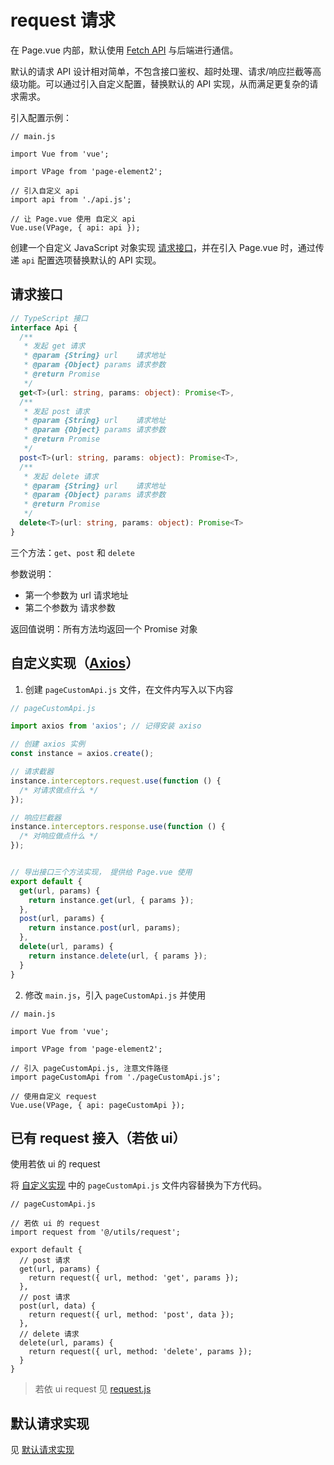 # request 请求

在 Page.vue 内部，默认使用 [Fetch API](https://developer.mozilla.org/zh-CN/docs/Web/API/Fetch_API) 与后端进行通信。

默认的请求 API 设计相对简单，不包含接口鉴权、超时处理、请求/响应拦截等高级功能。可以通过引入自定义配置，替换默认的 API 实现，从而满足更复杂的请求需求。

引入配置示例：
``` js{8,11}
// main.js

import Vue from 'vue';

import VPage from 'page-element2';

// 引入自定义 api
import api from './api.js';

// 让 Page.vue 使用 自定义 api
Vue.use(VPage, { api: api });
```
创建一个自定义 JavaScript 对象实现 [请求接口](#请求接口)，并在引入 Page.vue 时，通过传递 `api` 配置选项替换默认的 API 实现。

## 请求接口
``` ts
// TypeScript 接口
interface Api {
  /**
   * 发起 get 请求
   * @param {String} url    请求地址
   * @param {Object} params 请求参数
   * @return Promise
   */
  get<T>(url: string, params: object): Promise<T>,
  /**
   * 发起 post 请求
   * @param {String} url    请求地址
   * @param {Object} params 请求参数
   * @return Promise
   */ 
  post<T>(url: string, params: object): Promise<T>,
  /**
   * 发起 delete 请求
   * @param {String} url    请求地址
   * @param {Object} params 请求参数
   * @return Promise
   */
  delete<T>(url: string, params: object): Promise<T>
}
```

三个方法：`get`、`post` 和 `delete`

参数说明：
- 第一个参数为 url 请求地址
- 第二个参数为 请求参数

返回值说明：所有方法均返回一个 Promise 对象

## 自定义实现（[Axios](https://github.com/axios/axios)）

1. 创建 `pageCustomApi.js` 文件，在文件内写入以下内容
``` js
// pageCustomApi.js

import axios from 'axios'; // 记得安装 axiso

// 创建 axios 实例
const instance = axios.create();

// 请求截器
instance.interceptors.request.use(function () {
  /* 对请求做点什么 */
});

// 响应拦截器
instance.interceptors.response.use(function () {
  /* 对响应做点什么 */
});


// 导出接口三个方法实现， 提供给 Page.vue 使用
export default {
  get(url, params) {
    return instance.get(url, { params });
  },
  post(url, params) {
    return instance.post(url, params);
  },
  delete(url, params) {
    return instance.delete(url, { params });
  }
}
```
2. 修改 `main.js`，引入 `pageCustomApi.js` 并使用
``` js{8,11}
// main.js

import Vue from 'vue';

import VPage from 'page-element2';

// 引入 pageCustomApi.js, 注意文件路径
import pageCustomApi from './pageCustomApi.js';

// 使用自定义 request
Vue.use(VPage, { api: pageCustomApi });
```

## 已有 request 接入（若依 ui）

使用若依 ui 的 request 

将 [自定义实现](#自定义实现-axios) 中的 `pageCustomApi.js` 文件内容替换为下方代码。

``` js{4}
// pageCustomApi.js

// 若依 ui 的 request
import request from '@/utils/request';

export default {
  // post 请求
  get(url, params) {
    return request({ url, method: 'get', params });
  },
  // post 请求
  post(url, data) { 
    return request({ url, method: 'post', data });
  },
  // delete 请求
  delete(url, params) {
    return request({ url, method: 'delete', params });
  }
}
```

> 若依 ui request 见 [request.js](https://gitee.com/y_project/RuoYi-Vue/blob/master/ruoyi-ui/src/utils/request.js)

## 默认请求实现
见 [默认请求实现](https://github.com/gonglihai/page-element2/blob/main/packages/page/api/fetchApi.js)
